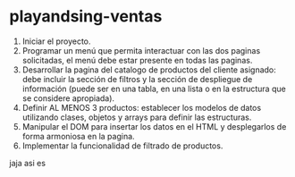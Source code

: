 # playandsing-ventas

1) Iniciar el proyecto.
2) Programar un menú que permita interactuar con las dos paginas solicitadas, el menú debe estar presente en todas las paginas.
3) Desarrollar la pagina del catalogo de productos del cliente asignado: debe incluir la sección de filtros y la sección de despliegue de información (puede ser en una tabla, en una lista o en la estructura que se considere apropiada).
4) Definir AL MENOS 3 productos: establecer los modelos de datos utilizando clases, objetos y arrays para definir las estructuras.
5) Manipular el DOM para insertar los datos en el HTML y desplegarlos de forma armoniosa en la pagina.
6) Implementar la funcionalidad de filtrado de productos.

jaja asi es
